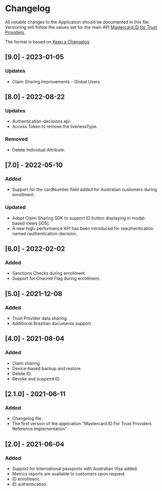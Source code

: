 # Changelog
All notable changes to the Application should be documented in this file.
Versioning will follow the values set for the main API [Mastercard ID for Trust Providers](https://developer.mastercard.com/mastercard-id-for-tp/documentation/release-history/).

The format is based on [Keep a Changelog](https://keepachangelog.com/en/1.0.0/)

## [9.0] - 2023-01-05
### Updates
- Claim Sharing Improvements - Global Users

## [8.0] - 2022-08-22
### Updates
- Authentication-decisions api.
- Access Token to remove the livenessType.

### Removed
- Delete Individual Attribute.

## [7.0] - 2022-05-10
### Added
- Support for the cardNumber field added for Australian customers during enrollment.

### Updated
- Adapt Claim Sharing SDK to support ID button displaying in modal-based views [iOS].
- A new high-performance API has been introduced for reauthentication named /authentication-decision.

## [6.0] - 2022-02-02
### Added
- Sanctions Checks during enrollment.
- Support for Channel Flag during enrollment.

## [5.0] - 2021-12-08
### Added
- Trust Provider data sharing.
- Additional Brazilian documents support.

## [4.0] - 2021-08-04
### Added
- Claim sharing.
- Device-based backup and restore.
- Delete ID.
- Revoke and suspend ID.

## [2.1.0] - 2021-06-11
### Added
- Changelog file.
- The first version of the application "Mastercard ID For Trust Providers Reference Implementation".

## [2.0] -  2021-06-04
### Added
- Support for International passports with Australian Visa added.
- Metrics reports are available to customers upon request.
- ID enrollment.
- ID authentication.


